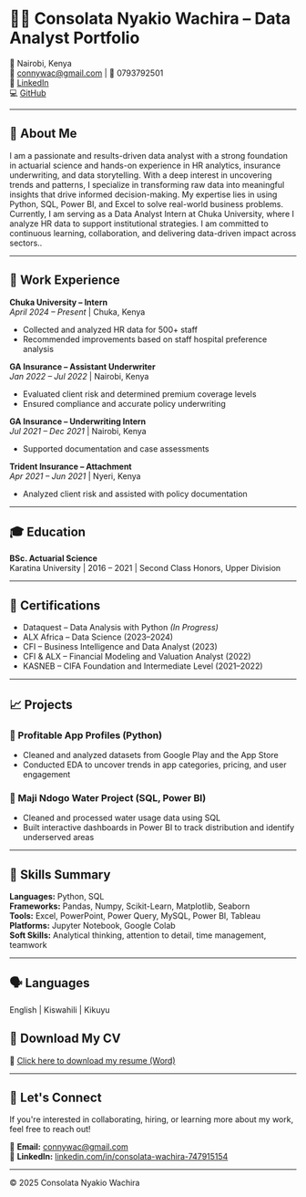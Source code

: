 # 👩🏽 Consolata Nyakio Wachira – Data Analyst Portfolio

📍 Nairobi, Kenya  
📧 connywac@gmail.com | 📱 0793792501  
🔗 [LinkedIn](https://www.linkedin.com/in/consolata-wachira-747915154)  
💻 [GitHub](https://github.com/conniewachira254/Consolata-Wachira-Portfolio)  

---

## 📌 About Me

I am a passionate and results-driven data analyst with a strong foundation in actuarial science and hands-on experience in HR analytics, insurance underwriting, and data storytelling. With a deep interest in uncovering trends and patterns, I specialize in transforming raw data into meaningful insights that drive informed decision-making. My expertise lies in using Python, SQL, Power BI, and Excel to solve real-world business problems. Currently, I am serving as a Data Analyst Intern at Chuka University, where I analyze HR data to support institutional strategies. I am committed to continuous learning, collaboration, and delivering data-driven impact across sectors..

---
## 💼 Work Experience

**Chuka University – Intern**  
*April 2024 – Present* | Chuka, Kenya  
- Collected and analyzed HR data for 500+ staff  
- Recommended improvements based on staff hospital preference analysis  

**GA Insurance – Assistant Underwriter**  
*Jan 2022 – Jul 2022* | Nairobi, Kenya  
- Evaluated client risk and determined premium coverage levels  
- Ensured compliance and accurate policy underwriting  

**GA Insurance – Underwriting Intern**  
*Jul 2021 – Dec 2021* | Nairobi, Kenya  
- Supported documentation and case assessments  

**Trident Insurance – Attachment**  
*Apr 2021 – Jun 2021* | Nyeri, Kenya  
- Analyzed client risk and assisted with policy documentation
  
---
## 🎓 Education

**BSc. Actuarial Science**  
Karatina University | 2016 – 2021 | Second Class Honors, Upper Division  

---

## 📜 Certifications

- Dataquest – Data Analysis with Python *(In Progress)*  
- ALX Africa – Data Science (2023–2024)  
- CFI – Business Intelligence and Data Analyst (2023)  
- CFI & ALX – Financial Modeling and Valuation Analyst (2022)  
- KASNEB – CIFA Foundation and Intermediate Level (2021–2022)  

---

## 📈 Projects

### 🔹 Profitable App Profiles (Python)
- Cleaned and analyzed datasets from Google Play and the App Store
- Conducted EDA to uncover trends in app categories, pricing, and user engagement

### 🔹 Maji Ndogo Water Project (SQL, Power BI)
- Cleaned and processed water usage data using SQL
- Built interactive dashboards in Power BI to track distribution and identify underserved areas

---

## 🧠 Skills Summary

**Languages:** Python, SQL  
**Frameworks:** Pandas, Numpy, Scikit-Learn, Matplotlib, Seaborn  
**Tools:** Excel, PowerPoint, Power Query, MySQL, Power BI, Tableau  
**Platforms:** Jupyter Notebook, Google Colab  
**Soft Skills:** Analytical thinking, attention to detail, time management, teamwork  

---

## 🗣️ Languages

English | Kiswahili | Kikuyu 

## 📄 Download My CV

📎 [Click here to download my resume (Word)](./Consolata_Wachira_CV_FINAL.docx)

---

## 🤝 Let's Connect

If you're interested in collaborating, hiring, or learning more about my work, feel free to reach out!

📧 **Email:** connywac@gmail.com  
🔗 **LinkedIn:** [linkedin.com/in/consolata-wachira-747915154](https://www.linkedin.com/in/consolata-wachira-747915154)

---

© 2025 Consolata Nyakio Wachira
